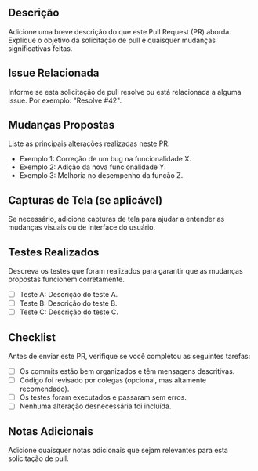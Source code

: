 ## Descrição

Adicione uma breve descrição do que este Pull Request (PR) aborda. Explique o objetivo da solicitação de pull e quaisquer mudanças significativas feitas.

## Issue Relacionada

Informe se esta solicitação de pull resolve ou está relacionada a alguma issue. Por exemplo: "Resolve #42".

## Mudanças Propostas

Liste as principais alterações realizadas neste PR.

- Exemplo 1: Correção de um bug na funcionalidade X.
- Exemplo 2: Adição da nova funcionalidade Y.
- Exemplo 3: Melhoria no desempenho da função Z.

## Capturas de Tela (se aplicável)

Se necessário, adicione capturas de tela para ajudar a entender as mudanças visuais ou de interface do usuário.

## Testes Realizados

Descreva os testes que foram realizados para garantir que as mudanças propostas funcionem corretamente.

- [ ] Teste A: Descrição do teste A.
- [ ] Teste B: Descrição do teste B.
- [ ] Teste C: Descrição do teste C.

## Checklist

Antes de enviar este PR, verifique se você completou as seguintes tarefas:

- [ ] Os commits estão bem organizados e têm mensagens descritivas.
- [ ] Código foi revisado por colegas (opcional, mas altamente recomendado).
- [ ] Os testes foram executados e passaram sem erros.
- [ ] Nenhuma alteração desnecessária foi incluída.

## Notas Adicionais

Adicione quaisquer notas adicionais que sejam relevantes para esta solicitação de pull.
